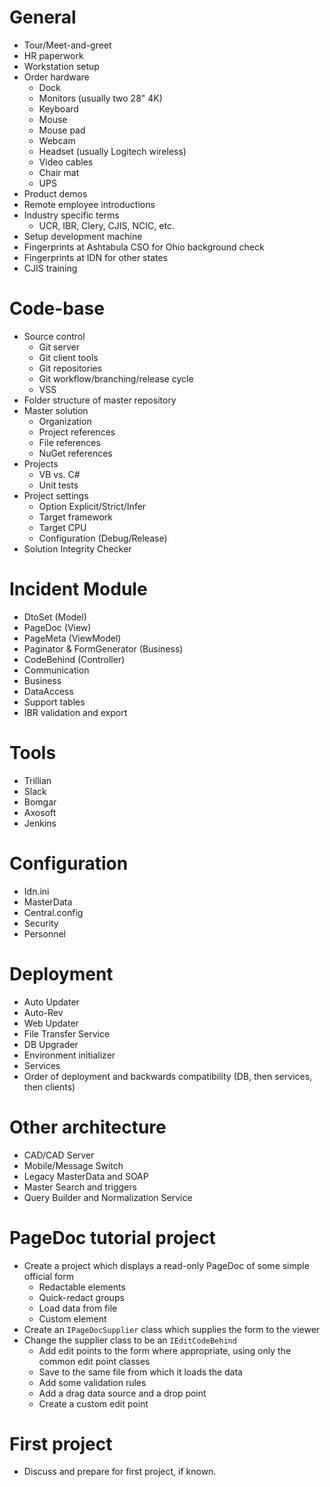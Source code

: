 <!-- TITLE: Developer Orientation Agenda -->
<!-- SUBTITLE: Steve's notes for what to cover during orientation for new developer hires -->

# General
*	Tour/Meet-and-greet
*	HR paperwork
*	Workstation setup
*	Order hardware
	*	Dock
	*	Monitors (usually two 28" 4K)
	*	Keyboard
	*	Mouse
	*	Mouse pad
	*	Webcam 
	*	Headset (usually Logitech wireless)
	*	Video cables
	*	Chair mat
	*	UPS
*	Product demos
*	Remote employee introductions
*	Industry specific terms
	*	UCR, IBR, Clery, CJIS, NCIC, etc.
*	Setup development machine
*	Fingerprints at Ashtabula CSO for Ohio background check
*	Fingerprints at IDN for other states
*	CJIS training

# Code-base 
*	Source control
	*	Git server
	*	Git client tools
	*	Git repositories
	*	Git workflow/branching/release cycle
	*	VSS
*	Folder structure of master repository
*	Master solution
	*	Organization
	*	Project references
	*	File references
	*	NuGet references
*	Projects
	*	VB vs. C# 
	*	Unit tests
* Project settings
	*	Option Explicit/Strict/Infer
	*	Target framework
	*	Target CPU
	*	Configuration (Debug/Release)
*	Solution Integrity Checker

# Incident Module
*	DtoSet (Model)
*	PageDoc (View)
*	PageMeta (ViewModel)
*	Paginator & FormGenerator (Business)
*	CodeBehind (Controller)
*	Communication
*	Business
*	DataAccess
*	Support tables
*	IBR validation and export

# Tools
*	Trillian
*	Slack
*	Bomgar
*	Axosoft
*	Jenkins

# Configuration
*	Idn.ini
*	MasterData
*	Central.config
*	Security
*	Personnel

# Deployment
*	Auto Updater
*	Auto-Rev
*	Web Updater
*	File Transfer Service
*	DB Upgrader
*	Environment initializer
*	Services
*	Order of deployment and backwards compatibility (DB, then services, then clients)

# Other architecture
*	CAD/CAD Server
*	Mobile/Message Switch
*	Legacy MasterData and SOAP
*	Master Search and triggers
*	Query Builder and Normalization Service

# PageDoc tutorial project
*	Create a project which displays a read-only PageDoc of some simple official form
	*	Redactable elements
	*	Quick-redact groups
	*	Load data from file
	*	Custom element
*	Create an `IPageDocSupplier` class which supplies the form to the viewer
*	Change the supplier class to be an `IEditCodeBehind`
	*	Add edit points to the form where appropriate, using only the common edit point classes
	*	Save to the same file from which it loads the data
	*	Add some validation rules
	*	Add a drag data source and a drop point
	*	Create a custom edit point

# First project
* Discuss and prepare for first project, if known.